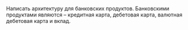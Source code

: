 Написать архитектуру для банковских продуктов. 
Банковскими продуктами являются – кредитная карта, дебетовая карта, валютная дебетовая карта и вклад.
